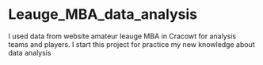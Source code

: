 # Leauge_MBA_data_analysis

I used data from website amateur leauge MBA in Cracowt for analysis teams and players. I start this project for practice my new knowledge about data analysis
